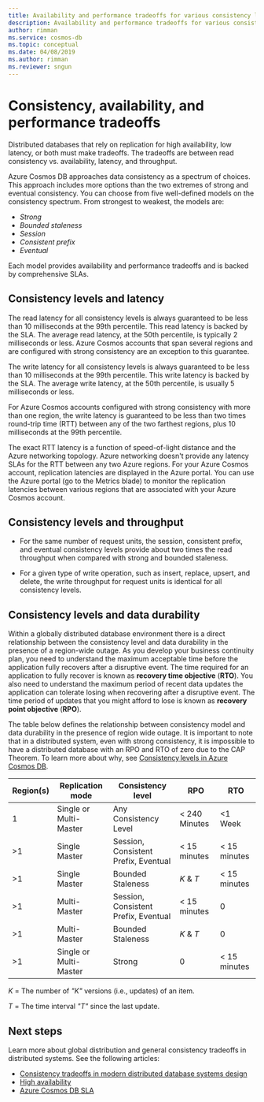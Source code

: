 ```yaml
---
title: Availability and performance tradeoffs for various consistency levels in Azure Cosmos DB
description: Availability and performance tradeoffs for various consistency levels in Azure Cosmos DB.
author: rimman
ms.service: cosmos-db
ms.topic: conceptual
ms.date: 04/08/2019
ms.author: rimman
ms.reviewer: sngun
---
```


# Consistency, availability, and performance tradeoffs 

Distributed databases that rely on replication for high availability, low latency, or both must make tradeoffs. The tradeoffs are between read consistency vs. availability, latency, and throughput.

Azure Cosmos DB approaches data consistency as a spectrum of choices. This approach includes more options than the two extremes of strong and eventual consistency. You can choose from five well-defined models on the consistency spectrum. From strongest to weakest, the models are:

- *Strong*
- *Bounded staleness*
- *Session*
- *Consistent prefix*
- *Eventual*

Each model provides availability and performance tradeoffs and is backed by comprehensive SLAs.

## Consistency levels and latency

The read latency for all consistency levels is always guaranteed to be less than 10 milliseconds at the 99th percentile. This read latency is backed by the SLA. The average read latency, at the 50th percentile, is typically 2 milliseconds or less. Azure Cosmos accounts that span several regions and are configured with strong consistency are an exception to this guarantee.

The write latency for all consistency levels is always guaranteed to be less than 10 milliseconds at the 99th percentile. This write latency is backed by the SLA. The average write latency, at the 50th percentile, is usually 5 milliseconds or less.

For Azure Cosmos accounts configured with strong consistency with more than one region, the write latency is guaranteed to be less than two times round-trip time (RTT) between any of the two farthest regions, plus 10 milliseconds at the 99th percentile.

The exact RTT latency is a function of speed-of-light distance and the Azure networking topology. Azure networking doesn't provide any latency SLAs for the RTT between any two Azure regions. For your Azure Cosmos account, replication latencies are displayed in the Azure portal. You can use the Azure portal (go to the Metrics blade) to monitor the replication latencies between various regions that are associated with your Azure Cosmos account.

## Consistency levels and throughput

- For the same number of request units, the session, consistent prefix, and eventual consistency levels provide about two times the read throughput when compared with strong and bounded staleness.

- For a given type of write operation, such as insert, replace, upsert, and delete, the write throughput for request units is identical for all consistency levels.

## <a id="rto"></a>Consistency levels and data durability

Within a globally distributed database environment there is a direct relationship between the consistency level and data durability in the presence of a region-wide outage. As you develop your business continuity plan, you need to understand the maximum acceptable time before the application fully recovers after a disruptive event. The time required for an application to fully recover is known as **recovery time objective** (**RTO**). You also need to understand the maximum period of recent data updates the application can tolerate losing when recovering after a disruptive event. The time period of updates that you might afford to lose is known as **recovery point objective** (**RPO**).

The table below defines the relationship between consistency model and data durability in the presence of region wide outage. It is important to note that in a distributed system, even with strong consistency, it is impossible to have a distributed database with an RPO and RTO of zero due to the CAP Theorem. To learn more about why, see [Consistency levels in Azure Cosmos DB](consistency-levels.md).

|**Region(s)**|**Replication mode**|**Consistency level**|**RPO**|**RTO**|
|---------|---------|---------|---------|---------|
|1|Single or Multi-Master|Any Consistency Level|< 240 Minutes|<1 Week|
|>1|Single Master|Session, Consistent Prefix, Eventual|< 15 minutes|< 15 minutes|
|>1|Single Master|Bounded Staleness|*K* & *T*|< 15 minutes|
|>1|Multi-Master|Session, Consistent Prefix, Eventual|< 15 minutes|0|
|>1|Multi-Master|Bounded Staleness|*K* & *T*|0|
|>1|Single or Multi-Master|Strong|0|< 15 minutes|

*K* = The number of *"K"* versions (i.e., updates) of an item.

*T* = The time interval *"T"* since the last update.

## Next steps

Learn more about global distribution and general consistency tradeoffs in distributed systems. See the following articles:

- [Consistency tradeoffs in modern distributed database systems design](https://www.computer.org/csdl/magazine/co/2012/02/mco2012020037/13rRUxjyX7k)
- [High availability](high-availability.md)
- [Azure Cosmos DB SLA](https://azure.microsoft.com/support/legal/sla/cosmos-db/v1_2/)
